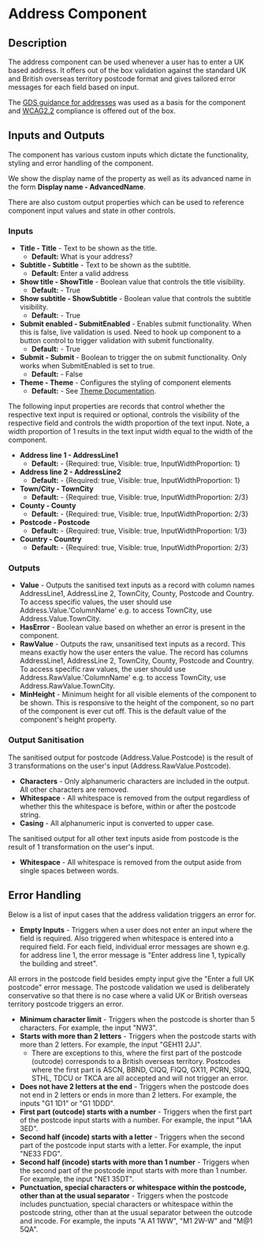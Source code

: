 # Address Component

## Description

The address component can be used whenever a user has to enter a UK based address. It offers out of the box validation against the standard UK and British overseas territory postcode format and gives tailored error messages for each field based on input.

The [GDS guidance for addresses](https://design-system.service.gov.uk/patterns/addresses/) was used as a basis for the component and [WCAG2.2](https://www.w3.org/WAI/WCAG22/Understanding/) compliance is offered out of the box.

## Inputs and Outputs

The component has various custom inputs which dictate the functionality, styling and error handling of the component.

We show the display name of the property as well as its advanced name in the form **Display name - AdvancedName**.

There are also custom output properties which can be used to reference component input values and state in other controls.

### Inputs

- **Title - Title** - Text to be shown as the title.
    - **Default:** What is your address?
- **Subtitle - Subtitle** - Text to be shown as the subtitle.
    - **Default:** Enter a valid address
- **Show title - ShowTitle** - Boolean value that controls the title visibility.
    - **Default:** - True
- **Show subtitle - ShowSubtitle** - Boolean value that controls the subtitle visibility.
    - **Default:** - True
- **Submit enabled - SubmitEnabled** - Enables submit functionality. When this is false, live validation is used. Need to hook up component to a button control to trigger validation with submit functionality. 
    - **Default:** - True
- **Submit - Submit** - Boolean to trigger the on submit functionality. Only works when SubmitEnabled is set to true.
    - **Default:** - False
- **Theme - Theme** - Configures the styling of component elements
    - **Default:** - See [Theme Documentation](../Theme.md).

The following input properties are records that control whether the respective text input is required or optional, controls the visibility of the respective field and controls the width proportion of the text input. Note, a width proportion of 1 results in the text input width equal to the width of the component.

- **Address line 1 - AddressLine1** 
    - **Default:** - {Required: true, Visible: true, InputWidthProportion: 1}
- **Address line 2 - AddressLine2**
    - **Default:** - {Required: true, Visible: true, InputWidthProportion: 1}
- **Town/City - TownCity**
    - **Default:** - {Required: true, Visible: true, InputWidthProportion: 2/3}
- **County - County**
    - **Default:** - {Required: true, Visible: true, InputWidthProportion: 2/3}
- **Postcode - Postcode**
    - **Default:** - {Required: true, Visible: true, InputWidthProportion: 1/3}
- **Country - Country**
    - **Default:** - {Required: true, Visible: true, InputWidthProportion: 2/3}

### Outputs
- **Value** - Outputs the sanitised text inputs as a record with column names AddressLine1, AddressLine 2, TownCity, County, Postcode and Country. To access specific values, the user should use Address.Value.'ColumnName' e.g. to access TownCity, use Address.Value.TownCity.
- **HasError** - Boolean value based on whether an error is present in the component.
- **RawValue** - Outputs the raw, unsanitised text inputs as a record. This means exactly how the user enters the value. The record has columns AddressLine1, AddressLine 2, TownCity, County, Postcode and Country. To access specific raw values, the user should use Address.RawValue.'ColumnName' e.g. to access TownCity, use Address.RawValue.TownCity.
- **MinHeight** - Minimum height for all visible elements of the component to be shown. This is responsive to the height of the component, so no part of the component is ever cut off. This is the default value of the component's height property.

### Output Sanitisation

The sanitised output for postcode (Address.Value.Postcode) is the result of 3 transformations on the user's input (Address.RawValue.Postcode).

- **Characters** - Only alphanumeric characters are included in the output. All other characters are removed.
- **Whitespace** - All whitespace is removed from the output regardless of whether this the whitespace is before, within or after the postcode string.
- **Casing** - All alphanumeric input is converted to upper case.

The sanitised output for all other text inputs aside from postcode is the result of 1 transformation on the user's input.

- **Whitespace** - All whitespace is removed from the output aside from single spaces between words.

## Error Handling

Below is a list of input cases that the address validation triggers an error for.

- **Empty Inputs** - Triggers when a user does not enter an input where the field is required. Also triggered when whitespace is entered into a required field. For each field, individual error messages are shown e.g. for address line 1, the error message is "Enter address line 1, typically the building and street".

All errors in the postcode field besides empty input give the "Enter a full UK postcode" error message. The postcode validation we used is deliberately conservative so that there is no case where a valid UK or British overseas territory postcode triggers an error.

- **Minimum character limit** - Triggers when the postcode is shorter than 5 characters. For example, the input "NW3".
- **Starts with more than 2 letters** - Triggers when the postcode starts with more than 2 letters. For example, the input "GEH11 2JJ".
    - There are exceptions to this, where the first part of the postcode (outcode) corresponds to a British overseas territory. Postcodes where the first part is ASCN, BBND, CIQQ, FIQQ, GX11, PCRN, SIQQ, STHL, TDCU or TKCA are all accepted and will not trigger an error.
- **Does not have 2 letters at the end** - Triggers when the postcode does not end in 2 letters or ends in more than 2 letters. For example, the inputs "G1 1D1" or "G1 1DDD".
- **First part (outcode) starts with a number** - Triggers when the first part of the postcode input starts with a number. For example, the input "1AA 3ED".
- **Second half (incode) starts with a letter** - Triggers when the second part of the postcode input starts with a letter. For example, the input "NE33 FDG".
- **Second half (incode) starts with more than 1 number** - Triggers when the second part of the postcode input starts with more than 1 number. For example, the input "NE1 35DT".
- **Punctuation, special characters or whitespace within the postcode, other than at the usual separator** - Triggers when the postcode includes punctuation, special characters or whitespace within the postcode string, other than at the usual separator between the outcode and incode. For example, the inputs "A A1 1WW", "M1 2W-W" and "M@1 5QA".

